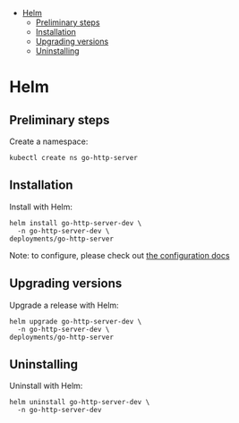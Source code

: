 - [Helm](#org78ac655)
  - [Preliminary steps](#org28a66c3)
  - [Installation](#org9920be8)
  - [Upgrading versions](#org118a603)
  - [Uninstalling](#orgbb26cf8)



<a id="org78ac655"></a>

# Helm


<a id="org28a66c3"></a>

## Preliminary steps

Create a namespace:

```shell
kubectl create ns go-http-server
```


<a id="org9920be8"></a>

## Installation

Install with Helm:

```shell
helm install go-http-server-dev \
  -n go-http-server-dev \
deployments/go-http-server
```

Note: to configure, please check out [the configuration docs](./configuration.md)


<a id="org118a603"></a>

## Upgrading versions

Upgrade a release with Helm:

```shell
helm upgrade go-http-server-dev \
  -n go-http-server-dev \
deployments/go-http-server
```


<a id="orgbb26cf8"></a>

## Uninstalling

Uninstall with Helm:

```shell
helm uninstall go-http-server-dev \
  -n go-http-server-dev
```

